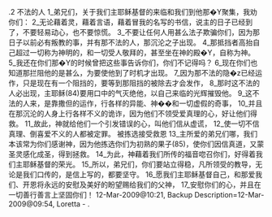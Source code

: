 .2 
不法的人 
1_弟兄们，关于我们主耶稣基督的来临和我们到他那�Y聚集，我劝你们： 2_无论藉着灵，藉着言语，藉着冒我的名写的书信，说主的日子已经到了，不要轻易动心，也不要惊慌。 3_不要让任何人用甚么法子欺骗你们，因为那日子以前必有叛教的事，并有那不法的人，那沉沦之子出现。 4_那抵挡者高抬自己超过一切称为神明的，和一切受人敬拜的，甚至坐在神的殿�Y，自称为神。 5_我还在你们那�Y的时候曾把这些事告诉你们，你们不记得吗？ 6_现在你们也知道那拦阻他的是甚么，为要使他到了时机才出现。 7_因为那不法的隐�z已经运作，只是现在有一个阻挡的，要等到那阻挡的被除去才会发作， 8_那时这不法的人必出现，主耶稣(84)要用口中的气灭绝他，以自己来临的光辉摧毁他。 9_这不法的人来，是靠撒但的运作，行各样的异能、神��和一切虚假的奇事， 10_并且在那沉沦的人身上行各样不义的诡诈，因为他们不领受爱真理的心，好让他们得救。 11_故此，神就给他们一个引发错误的心，叫他们信从虚谎， 12_使一切不信真理、倒喜爱不义的人都被定罪。 
被拣选接受救恩 
13_主所爱的弟兄们哪，我们本该常为你们感谢神，因为他拣选你们为初熟的果子(85)，使你们因信真道，又蒙圣灵感化成圣，得到拯救。 14_为此，神藉着我们所传的福音唿召你们，好得着我们主耶稣基督的荣光。 15_所以，弟兄们，你们要站立得稳，凡所领受的教导，无论是我们口传的，是信上写的，都要坚守。 
16_愿我们主耶稣基督自己，和那爱我们、开恩将永远的安慰及美好的盼望赐给我们的父神， 17_安慰你们的心，并且在一切善行善言上坚固你们！ 
12-Mar-2009@10:21, Backup Description=12-Mar-2009@09:54, Loretta - 
.